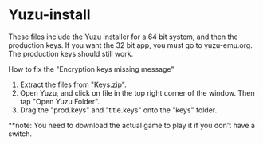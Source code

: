 # Yuzu-install
These files include the Yuzu installer for a 64 bit system, and then the production keys. If you want the 32 bit app, you must go to yuzu-emu.org. The production keys should still work.

How to fix the "Encryption keys missing message"
1.  Extract the files from "Keys.zip".
2.  Open Yuzu, and click on file in the top right corner of the window. Then tap "Open Yuzu Folder".
3.  Drag the "prod.keys" and "title.keys" onto the "keys" folder.

**note: You need to download the actual game to play it if you don't have a switch.

